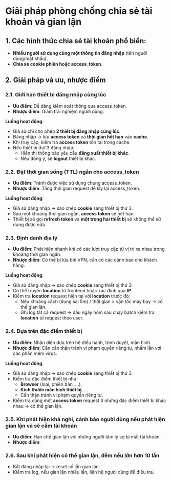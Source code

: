 # Giải pháp phòng chống chia sẻ tài khoản và gian lận

## 1. Các hình thức chia sẻ tài khoản phổ biến:

- **Nhiều người sử dụng cùng một thông tin đăng nhập** (tên người dùng/mật khẩu).
- **Chia sẻ cookie phiên hoặc access_token**.

## 2. Giải pháp và ưu, nhược điểm

### 2.1. Giới hạn thiết bị đăng nhập cùng lúc

- **Ưu điểm**: Dễ dàng kiểm soát thông qua access_token.
- **Nhược điểm**: Giảm trải nghiệm người dùng.

**Luồng hoạt động**:
- Giả sử chỉ cho phép **2 thiết bị đăng nhập cùng lúc**.
- Đăng nhập -> lưu **access token** và **thời gian hết hạn** vào **cache**.
- Khi truy cập, kiểm tra **access token** tồn tại trong cache.
- Nếu thiết bị thứ 3 đăng nhập:
  - Hiển thị thông báo yêu cầu **đăng xuất thiết bị khác**.
  - Nếu đồng ý, sẽ **logout** thiết bị khác.

### 2.2. Đặt thời gian sống (TTL) ngắn cho access_token

- **Ưu điểm**: Tránh được việc sử dụng chung access_token.
- **Nhược điểm**: Tăng thời gian request để lấy lại access_token.

**Luồng hoạt động**:
- Giả sử đăng nhập -> sao chép **cookie** sang thiết bị thứ 3.
- Sau một khoảng thời gian ngắn, **access token** sẽ hết hạn.
- Thiết bị sẽ gọi **refresh token** và **một trong hai thiết bị** sẽ không thể sử dụng được nữa.

### 2.3. Định danh địa lý

- **Ưu điểm**: Phát hiện nhanh khi có các lượt truy cập từ vị trí xa nhau trong khoảng thời gian ngắn.
- **Nhược điểm**: Có thể bị lừa bởi VPN, cần có các cảnh báo cho khách hàng.

**Luồng hoạt động**:
- Giả sử đăng nhập -> sao chép **cookie** sang thiết bị thứ 3.
- Có thể truyền **location** từ frontend hoặc xác định qua **IP**.
- Kiểm tra **location** request hiện tại với **location** trước đó:
  - Nếu khoảng cách (dung sai 5m) / thời gian > vận tốc máy bay -> có thể gian lận.
  - Ghi log tất cả request -> đầu ngày hôm sau chạy batch kiểm tra **location** từ request theo user.

### 2.4. Dựa trên đặc điểm thiết bị

- **Ưu điểm**: Nhận diện dựa trên hệ điều hành, trình duyệt, màn hình.
- **Nhược điểm**: Cần cẩn thận tránh vi phạm quyền riêng tư, nhầm lẫn với các phần mềm virus.

**Luồng hoạt động**:
- Giả sử đăng nhập -> sao chép **cookie** sang thiết bị thứ 3.
- Kiểm tra đặc điểm thiết bị như:
  - **Browser** (loại, phiên bản, ...),
  - **Kích thước màn hình thiết bị**, ...
  - Cẩn thận tránh vi phạm quyền riêng tư.
- Kiểm tra cùng một **access token** request ở những đặc điểm thiết bị khác nhau -> có thể gian lận.

### 2.5. Khi phát hiện khả nghi, cảnh báo người dùng nếu phát hiện gian lận và sẽ cấm tài khoản

- **Ưu điểm**: Hạn chế gian lận với những người tâm lý sợ bị mất tài khoản.
- **Nhược điểm**: 

### 2.6. Sau khi phát hiện có thể gian lận, đếm nếu lớn hơn 10 lần

- Bắt đăng nhập lại -> reset số lần gian lận.
- Kiểm tra log, nếu gian lận nhiều lần, liên hệ người dùng để điều tra.
